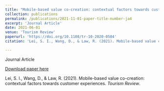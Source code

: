 ```yaml
---
title: "Mobile-based value co-creation: contextual factors towards customer experiences"
collection: publications
permalink: /publications/2021-11-01-paper-title-number-ja4
excerpt: 'Journal Article'
date: 2021-06-01
venue: 'Tourism Review'
paperurl: 'https://doi.org/10.1108/tr-10-2020-0504'
citation: 'Lei, S. I., Wang, D., & Law, R. (2021). Mobile-based value co-creation: contextual factors towards customer experiences. <i>Tourism Review</i>.'

---
```

Journal Article

[Download paper here](https://doi.org/10.1108/tr-10-2020-0504)

Lei, S. I., Wang, D., & Law, R. (2021). Mobile-based value co-creation: contextual factors towards customer experiences. <i>Tourism Review</i>.
